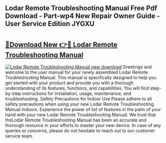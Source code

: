 ## Lodar Remote Troubleshooting Manual Free Pdf Download - Part-wp4 New Repair Owner Guide - User Service Edition JYGXU

# <h2><a href="http://bc22143.oget.top/?id=Lodar+Remote+Troubleshooting+Manual">🔗Download New 👉🔴 Lodar Remote Troubleshooting Manual</a></h2>

[![Lodar Remote Troubleshooting Manual new download](https://i.imgur.com/5g1atiW.png)](http://bc22143.oget.top/?id=Lodar+Remote+Troubleshooting+Manual)
Greetings and welcome to the user manual for your newly assembled Lodar Remote Troubleshooting Manual. This manual is specifically designed to help you get started with your product and provide you with a thorough understanding of its features, functions, and capabilities. You will find step-by-step instructions for installation, usage, maintenance, and troubleshooting. Safety Precautions for Indoor Use Please adhere to all safety precautions when using your new Lodar Remote Troubleshooting Manual indoors. Experience the power of list of features in the palm of your hand with your new Lodar Remote Troubleshooting Manual. We trust that theLodar Remote Troubleshooting Manual has been an accurate and thorough resource in your efforts to master your new device. In case of any queries or concerns, please do not hesitate to reach out to our customer service team.

